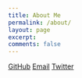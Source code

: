 ```yaml
---
title: About Me
permalink: /about/
layout: page
excerpt: 
comments: false
---
```

<!-- I'm Adithya, an undergraduate at Duke studying Computer Science 

-mention research
-mention duke undergraduate machine learning
-mention travel -->
[GitHub](http://github.com/{{site.author.github}})
[Email](avellal14@gmail.com)
[Twitter](twitter.com/avellal14)
